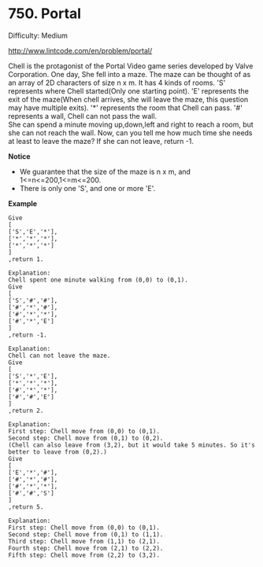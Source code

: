 # 750. Portal

Difficulty: Medium

http://www.lintcode.com/en/problem/portal/

Chell is the protagonist of the Portal Video game series developed by Valve Corporation.
One day, She fell into a maze. The maze can be thought of as an array of 2D characters of size n x m. It has 4 kinds of rooms. 'S' represents where Chell started(Only one starting point). 'E' represents the exit of the maze(When chell arrives, she will leave the maze, this question may have multiple exits). '*' represents the room that Chell can pass. '#' represents a wall, Chell can not pass the wall.  
She can spend a minute moving up,down,left and right to reach a room, but she can not reach the wall.
Now, can you tell me how much time she needs at least to leave the maze?
If she can not leave, return -1.

**Notice**  
* We guarantee that the size of the maze is n x m, and 1<=n<=200,1<=m<=200.
* There is only one 'S', and one or more 'E'.

**Example**  
```
Give
[
['S','E','*'],
['*','*','*'],
['*','*','*']
]
,return 1.

Explanation:
Chell spent one minute walking from (0,0) to (0,1).
Give
[
['S','#','#'], 
['#','*','#'], 
['#','*','*'], 
['#','*','E']
]
,return -1.

Explanation:
Chell can not leave the maze.
Give
[
['S','*','E'], 
['*','*','*'], 
['#','*','*'], 
['#','#','E']
]
,return 2.

Explanation:
First step: Chell move from (0,0) to (0,1).
Second step: Chell move from (0,1) to (0,2).
(Chell can also leave from (3,2), but it would take 5 minutes. So it's better to leave from (0,2).)
Give
[
['E','*','#'],
['#','*','#'],
['#','*','*'],
['#','#','S']
]
,return 5.

Explanation:
First step: Chell move from (0,0) to (0,1).
Second step: Chell move from (0,1) to (1,1).
Third step: Chell move from (1,1) to (2,1).
Fourth step: Chell move from (2,1) to (2,2).
Fifth step: Chell move from (2,2) to (3,2).
```